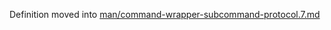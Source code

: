 Definition moved into [man/command-wrapper-subcommand-protocol.7.md
](man/command-wrapper-subcommand-protocol.7.md)
